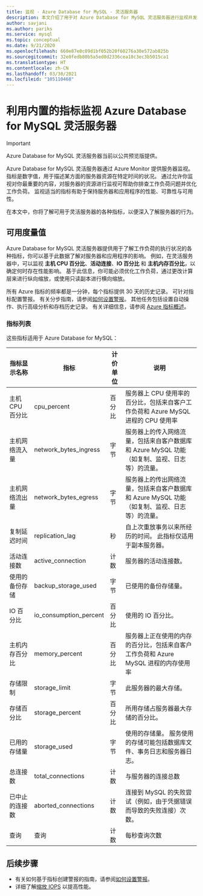 ```yaml
---
title: 监视 - Azure Database for MySQL - 灵活服务器
description: 本文介绍了用于对 Azure Database for MySQL 灵活服务器进行监视并发出警报的指标，包括 CPU、存储和连接统计信息。
author: savjani
ms.author: pariks
ms.service: mysql
ms.topic: conceptual
ms.date: 9/21/2020
ms.openlocfilehash: 660e87e0c09d1bf052b20f60276a30e572ab825b
ms.sourcegitcommit: 32e0fedb80b5a5ed0d2336cea18c3ec3b5015ca1
ms.translationtype: HT
ms.contentlocale: zh-CN
ms.lasthandoff: 03/30/2021
ms.locfileid: "105110468"
---
```

# <a name="monitor-azure-database-for-mysql-flexible-servers-with-built-in-metrics"></a>利用内置的指标监视 Azure Database for MySQL 灵活服务器

> [!IMPORTANT] 
> Azure Database for MySQL 灵活服务器当前以公共预览版提供。

Azure Database for MySQL 灵活服务器通过 Azure Monitor 提供服务器监视。 指标是数字值，用于描述某方面的服务器资源在特定时间的状况。 通过允许你监视对你最重要的内容，对服务器的资源进行监视可帮助你排查工作负荷问题并优化工作负荷。 监视适当的指标有助于保持服务器和应用程序的性能、可靠性与可用性。

在本文中，你将了解可用于灵活服务器的各种指标，以便深入了解服务器的行为。

## <a name="available-metrics"></a>可用度量值

Azure Database for MySQL 灵活服务器提供用于了解工作负荷的执行状况的各种指标，你可以基于此数据了解对服务器和应用程序的影响。 例如，在灵活服务器中，可以监视 **主机 CPU 百分比**、**活动连接**、**IO 百分比** 和 **主机内存百分比**，以确定何时存在性能影响。 基于此信息，你可能必须优化工作负荷，通过更改计算层来进行纵向缩放，或使用只读副本进行横向缩放。

所有 Azure 指标的频率都是一分钟，每个指标提供 30 天的历史记录。 可针对指标配置警报。 有关分步指南，请参阅[如何设置警报](./how-to-alert-on-metric.md)。 其他任务包括设置自动操作、执行高级分析和存档历史记录。 有关详细信息，请参阅 [Azure 指标概述](../../azure-monitor/data-platform.md)。

### <a name="list-of-metrics"></a>指标列表
这些指标适用于 Azure Database for MySQL：

|指标显示名称|指标|计价单位|说明|
|---|---|---|---|
|主机 CPU 百分比|cpu_percent|百分比|服务器上 CPU 使用率的百分比，包括来自客户工作负荷和 Azure MySQL 进程的 CPU 使用率|
|主机网络流入量 |network_bytes_ingress|字节|服务器上的传入网络流量，包括来自客户数据库和 Azure MySQL 功能（如复制、监视、日志等）的流量。|
|主机网络流出量|network_bytes_egress|字节|服务器上的传出网络流量，包括来自客户数据库和 Azure MySQL 功能（如复制、监视、日志等）的流量。|
|复制延迟时间|replication_lag|秒|自上次重放事务以来所经历的时间。 此指标仅适用于副本服务器。|
|活动连接数|active_connection|计数|服务器的活动连接数。|
|使用的备份存储|backup_storage_used|字节|已使用的备份存储量。|
|IO 百分比|io_consumption_percent|百分比|使用的 IO 百分比。|
|主机内存百分比|memory_percent|百分比|服务器上正在使用的内存的百分比，包括来自客户工作负荷和 Azure MySQL 进程的内存使用率|
|存储限制|storage_limit|字节|此服务器的最大存储。|
|存储百分比|storage_percent|百分比|所用存储占服务器最大存储的百分比。|
|已用的存储量|storage_used|字节|使用的存储量。 服务使用的存储可能包括数据库文件、事务日志和服务器日志。|
|总连接数|total_connections|计数|与服务器的连接总数|
|已中止的连接数|aborted_connections|计数|连接到 MySQL 的失败尝试（例如，由于凭据错误而导致的失败连接）次数。|
|查询|查询|计数|每秒查询次数|

## <a name="next-steps"></a>后续步骤
- 有关如何基于指标创建警报的指南，请参阅[如何设置警报](./how-to-alert-on-metric.md)。
- 详细了解[缩放 IOPS](./concepts/../concepts-compute-storage.md#iops) 以提高性能。